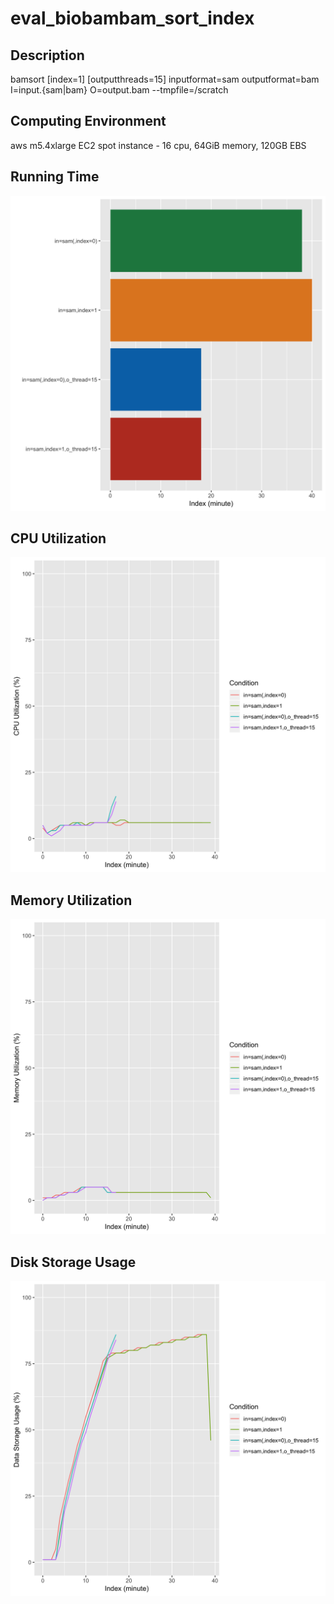 # eval_biobambam_sort_index

## Description
bamsort [index=1] [outputthreads=15] inputformat=sam outputformat=bam I=input.{sam|bam} O=output.bam --tmpfile=/scratch

## Computing Environment
aws m5.4xlarge EC2 spot instance - 16 cpu, 64GiB memory, 120GB EBS

## Running Time
![Running Time](output/running_time.png)

## CPU Utilization
![CPU Utilization](output/cpu_utilization.png)

## Memory Utilization
![Memory Utilization](output/memory_utilization.png)

## Disk Storage Usage
![Disk Storage Usage](output/disk_storage_usage.png)
